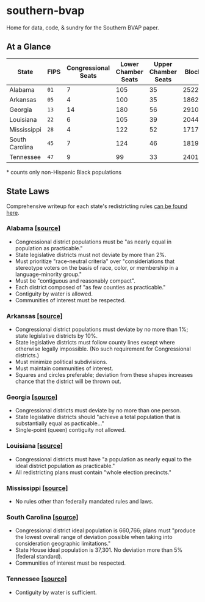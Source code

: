 # southern-bvap
Home for data, code, &amp; sundry for the Southern BVAP paper.

## At a Glance
State | FIPS | Congressional Seats | Lower Chamber Seats | Upper Chamber Seats | Blocks | Block Groups | Population | BPOP* | BVAP*
----- | ---- | ------------------- | ------------------- | ------------------- | ------ | ------------ | ---------- | ----- | -----
Alabama | `01` | 7 | 105 | 35 | 252266 | 3437 | 4779736 | 1244437 | 902278
Arkansas | `05` | 4 | 100 | 35 | 186211 | 2147 | 2915918 | 447102 | 313887
Georgia | `13` | 14 | 180 | 56 | 291086 | 5529 | 9687653 | 2910800 | 2072946
Louisiana | `22` | 6 | 105 | 39 | 204447 | 3461 | 4533372 | 1442420 | 1019582
Mississippi | `28` | 4 | 122 | 52 | 171778 | 2161 | 2967297 | 1093512 | 764250
South Carolina | `45` | 7 | 124 | 46 | 181908 | 3054 | 4625364 | 1279998 | 932892
Tennessee | `47` | 9  | 99 | 33 | 240116 | 4125| 6346105 | 1049391 | 750653

\* counts only non-Hispanic Black populations

## State Laws

Comprehensive writeup for each state's redistricting rules [can be found here](https://docs.google.com/document/d/1aJmJ_u3CV50kMVMtmDcI9op_Zsq1k4dLLo6pYbaa1uw/edit).

### Alabama [[source]](http://www.legislature.state.al.us/aliswww/reapportionment/Reapportionment%20Guidelines%20for%20Redistricting.pdf)
* Congressional district populations must be "as nearly equal in population as practicable."
* State legislative districts must not deviate by more than 2%.
* Must prioritize "race-neutral criteria" over "consideriations that stereotype voters on the basis of race, color, or membership in a language-minority group."
* Must be "contiguous and reasonably compact".
* Each district composed of "as few counties as practicable."
* Contiguity by water is allowed.
* Communities of interest must be respected.

### Arkansas [[source]](http://www.arkansasredistricting.org/article-8)
* Congressional district populations must deviate by no more than 1%; state legislative districts by 10%.
* State legislative districts must follow county lines except where otherwise legally impossible. (No such requirement for Congressional districts.)
* Must minimize political subdivisions.
* Must maintain communities of interest.
* Squares and circles preferable; deviation from these shapes increases chance that the district will be thrown out.

### Georgia [[source]](https://www.dropbox.com/s/2egd5vpo0djzqt5/GeorgiaHouseCommitteeGuidelines2011-12.pdf)
* Congressional districts must deviate by no more than one person.
* State legislative districts should "achieve a total population that is substantially equal as pacticable..."
* Single-point (queen) contiguity not allowed.

### Louisiana [[source]](http://house.louisiana.gov/h_redistricting2011/2011_H&GA_REAPP%20RULES_ADOPTED.pdf)
* Congressional districts must have "a population as nearly equal to the ideal district population as practicable."
* All redistricting plans must contain "whole election precincts."

### Mississippi [[source]](https://www.dropbox.com/s/z36sc17c3m1cewv/MississippiLegislativeAndCongressionalRedistrictingCommitteeMinutes2012-04-05.pdf)
* No rules other than federally mandated rules and laws.

### South Carolina [[source]](http://redistricting.schouse.gov/6334-1500-2011-Redistricting-Guidelines-(A0404871).pdf)
* Congressional district ideal population is 660,766; plans must "produce the lowest overall range of deviation possible when taking into consideration geographic limitations."
* State House ideal population is 37,301. No deviation more than 5% (federal standard).
* Communities of interest must be respected.

### Tennessee [[source]](https://advance.lexis.com/documentpage/?pdmfid=1000516&crid=52a2d157-6b41-4f61-8774-bb258bac8500&nodeid=AADAABAABAAC&nodepath=%2fROOT%2fAAD%2fAADAAB%2fAADAABAAB%2fAADAABAABAAC&title=3-1-102.+Composition+of+state+senatorial+districts.&config=025054JABlOTJjNmIyNi0wYjI0LTRjZGEtYWE5ZC0zNGFhOWNhMjFlNDgKAFBvZENhdGFsb2cDFQ14bX2GfyBTaI9WcPX5&pddocfullpath=%2fshared%2fdocument%2fstatutes-legislation%2furn%3acontentItem%3a4X8J-6SH0-R03N-6340-00008-00&ecomp=g37_kkk&prid=fb0c9dd9-aeb8-45d1-be46-126cc5b507d9)
* Contiguity by water is sufficient.
